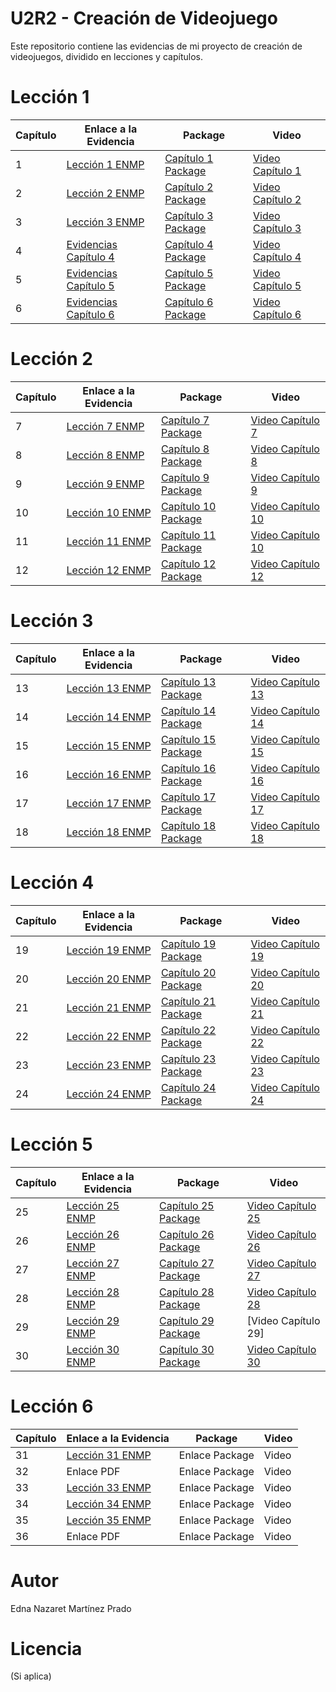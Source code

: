 # U2R2 - Creación de Videojuego

Este repositorio contiene las evidencias de mi proyecto de creación de videojuegos, dividido en lecciones y capítulos.


# Lección 1

| Capítulo | Enlace a la Evidencia | Package | Video |
|---|---|---|---|
| 1 | [Lección 1 ENMP](https://github.com/Nazaret-Martinez/Archivos-para-subir/blob/main/Capitulo1/Leccion%201%20ENMP.pdf) | [Capítulo 1 Package](https://drive.google.com/file/d/195e49U9okJoK6EjhmIvEe3nRuV_dC3lO/view?usp=drive_link) | [Video Capítulo 1](https://drive.google.com/file/d/1-8bs9Rk_OQBbG68mxubPFvwV9_UgXOgE/view?usp=drive_link) |
| 2 | [Lección 2 ENMP](https://github.com/Nazaret-Martinez/Archivos-para-subir/blob/main/Capitulo1/Leccion%202%20ENMP.pdf) | [Capítulo 2 Package](https://drive.google.com/file/d/1H6tH71s7DHiaifaOPMJB0h7ZOgbgYTyT/view?usp=drive_link) | [Video Capítulo 2](https://drive.google.com/file/d/1-8bs9Rk_OQBbG68mxubPFvwV9_UgXOgE/view?usp=drive_link) |
| 3 | [Lección 3 ENMP](https://github.com/Nazaret-Martinez/Archivos-para-subir/blob/main/Capitulo1/Leccion%203%20ENMP.pdf) | [Capítulo 3 Package](https://drive.google.com/file/d/10moqYTmBrIsK0i7Yf-bqVQmdBnYmh8eB/view?usp=drive_link) | [Video Capítulo 3](https://drive.google.com/file/d/1-8bs9Rk_OQBbG68mxubPFvwV9_UgXOgE/view?usp=drive_link) |
| 4 | [Evidencias Capítulo 4](https://github.com/user-attachments/files/18326900/Evidencias.CAp.4.pdf) | [Capítulo 4 Package](https://drive.google.com/file/d/1eSJfhj-AGNK8mCMgVXR9q5JDoia_38mU/view?usp=drive_link) | [Video Capítulo 4](https://drive.google.com/file/d/1-8bs9Rk_OQBbG68mxubPFvwV9_UgXOgE/view?usp=drive_link) |
| 5 | [Evidencias Capítulo 5](https://github.com/user-attachments/files/18326901/Evidencias.Cap.5.pdf) | [Capítulo 5 Package](https://drive.google.com/file/d/1RKHTg68zpXwDO-Fmm2ekbKSeMZqjoluJ/view?usp=drive_link) | [Video Capítulo 5](https://drive.google.com/file/d/1-8bs9Rk_OQBbG68mxubPFvwV9_UgXOgE/view?usp=drive_link) |
| 6 | [Evidencias Capítulo 6](https://github.com/user-attachments/files/18326902/Evidencias.Cap.6.pdf) | [Capítulo 6 Package](https://drive.google.com/file/d/1tBakDrK7tU9FRtaLjnW9owRW3ZJfg4oC/view?usp=drive_link) | [Video Capítulo 6](https://drive.google.com/file/d/1-8bs9Rk_OQBbG68mxubPFvwV9_UgXOgE/view?usp=drive_link) |

# Lección 2

| Capítulo | Enlace a la Evidencia | Package | Video |
|---|---|---|---|
| 7 | [Lección 7 ENMP](https://github.com/Nazaret-Martinez/Archivos-para-subir/blob/main/Leccion%207%20ENMP.pdf) | [Capítulo 7 Package](https://drive.google.com/file/d/1bct4j-Kwz8XfYDaiA7EJfPTfilszckQO/view?usp=drive_link) | [Video Capítulo 7](https://drive.google.com/file/d/1OS9HLkhP8m87g2ZwaAunjKGOx_b1Rteq/view?usp=drive_link) |
| 8 | [Lección 8 ENMP](https://github.com/Nazaret-Martinez/Archivos-para-subir/blob/main/Leccion%208%20%20ENMP.pdf) | [ Capítulo 8 Package](https://drive.google.com/file/d/10Zdr_DUv3mGmtf6I6wSMj5HNCwR0wYg1/view?usp=drive_link)| [Video Capítulo 8](https://drive.google.com/file/d/1aU3kvsMYt3vWxni17WjVB4Bm5tbIpWno/view?usp=drive_link)|
| 9 | [Lección 9 ENMP](https://github.com/Nazaret-Martinez/Archivos-para-subir/blob/main/Leccion%209%20ENMP.pdf) | [Capítulo 9 Package](https://drive.google.com/file/d/10Zdr_DUv3mGmtf6I6wSMj5HNCwR0wYg1/view?usp=drive_link) | [Video Capítulo 9](https://drive.google.com/file/d/1S9DneZeer2eipouSiEjnqfRnzz-PCsc8/view?usp=drive_link) |
| 10 | [Lección 10 ENMP](https://github.com/Nazaret-Martinez/Archivos-para-subir/blob/main/Leccion%2010%20ENMP.pdf) | [Capítulo 10 Package](https://drive.google.com/file/d/1HapC_Kog0DELbtV4VqvmPP6-l2lYKGhF/view?usp=drive_link) | [Video Capítulo 10](https://drive.google.com/file/d/1Rb1HIr9d5IZy10-VdFgiq0vAgYxVFpXr/view?usp=drive_link) |
| 11 | [Lección 11 ENMP](https://github.com/Nazaret-Martinez/Archivos-para-subir/blob/main/Leccion%2011%20ENMP.pdf) | [Capítulo 11 Package](https://drive.google.com/file/d/14NWLe9TES-34l0GajOd_7PTNup8Z7kDi/view?usp=drive_link) | [Video Capítulo 10](https://drive.google.com/file/d/1vzvi7phPm29fATV9TbKDrSRgyJkk6Khp/view?usp=drive_link)|
| 12 | [Lección 12 ENMP](https://github.com/Nazaret-Martinez/Archivos-para-subir/blob/main/Leccion%2012%20ENMP.pdf) | [Capítulo 12 Package](https://drive.google.com/file/d/1K5Ul9wVnsYKplG2nPtnQ5VTsi5qIKgoL/view?usp=drive_link) |[Video Capítulo 12](https://drive.google.com/file/d/11hjT2bGMsANxbDj2YTa7BEZh57BmfqOh/view?usp=drive_link) |

# Lección 3

| Capítulo | Enlace a la Evidencia | Package | Video |
|---|---|---|---|
| 13 | [Lección 13 ENMP](https://github.com/Nazaret-Martinez/Archivos-para-subir/blob/main/Leccion%2013%20ENMP.pdf) | [Capítulo 13 Package](https://drive.google.com/file/d/1gzj8Zf_skZOlDDy7iWFaPa_qGAuNtvEz/view?usp=drive_link) | [Video Capítulo 13](https://drive.google.com/file/d/1u_EhGVOW6m9C6EE2uAsXGPDqDd1GAKGe/view?usp=drive_link)  |
| 14 | [Lección 14 ENMP](https://github.com/Nazaret-Martinez/Archivos-para-subir/blob/main/Leccion%2014%20ENMP.pdf) | [Capítulo 14 Package](https://drive.google.com/file/d/1MNuWQxuM9CRFNRyv7VRv6-ae-5ZkCwPr/view?usp=drive_link) | [Video Capítulo 14](https://drive.google.com/file/d/1OWk7NDKYniDKnGzkK_va4sIwXTQGc7bk/view?usp=drive_link) |
| 15 | [Lección 15 ENMP](https://github.com/Nazaret-Martinez/Archivos-para-subir/blob/main/Leccion%2015%20ENMP.pdf) | [Capítulo 15 Package](https://drive.google.com/file/d/1YReJ-gQ3yaS5SYkJYzKhQMi0dCkivE3O/view?usp=drive_link) | [Video Capítulo 15](https://drive.google.com/file/d/1A3D7XM5mDjLRIP7Pou5LbLtAgSkGsbel/view?usp=drive_link) |
| 16 | [Lección 16 ENMP](https://github.com/Nazaret-Martinez/Archivos-para-subir/blob/main/Leccion%2016%20ENMP.pdf) | [Capítulo 16 Package](https://drive.google.com/file/d/1qDMFZ5Gj81GaxKd6Gz7nlcTZhoFfV_Zg/view?usp=drive_link) | [Video Capítulo 16](https://drive.google.com/file/d/19eBOfWuDU2FnZLf5WpX31CpXu8eP5kYt/view?usp=drive_link) |
| 17 | [Lección 17 ENMP](https://github.com/Nazaret-Martinez/Archivos-para-subir/blob/main/Leccion%2017%20ENMP.pdf) | [Capítulo 17 Package](https://drive.google.com/file/d/1uHXSGMX9nfdZ9f8_yc6D8_MWzvJl0ZzR/view?usp=sharing) | [Video Capítulo 17](https://drive.google.com/file/d/12Xnruf5orkDCSPBX1SZTNghABmk1TaOO/view?usp=drive_link) |
| 18 | [Lección 18 ENMP](https://github.com/Nazaret-Martinez/Archivos-para-subir/blob/main/Leccion%2018%20ENMP.pdf) | [Capítulo 18 Package](https://drive.google.com/file/d/1dqXrZUYZDSO3of_jEm8sDsyKq6xZpjAE/view?usp=drive_link) | [Video Capítulo 18](https://drive.google.com/file/d/1VyhGySNzg2OfuLK-SiBVtCKUdloidmyL/view?usp=drive_link) |

# Lección 4

| Capítulo | Enlace a la Evidencia | Package | Video |
|---|---|---|---|
| 19 | [Lección 19 ENMP](https://github.com/Nazaret-Martinez/Archivos-para-subir/blob/main/Leccion%2019%20ENMP.pdf) | [Capítulo 19 Package](https://drive.google.com/file/d/1sPOqEFBkfWDjuKly8x81SarTr_vM-jmM/view?usp=drive_link) | [Video Capítulo 19](https://drive.google.com/file/d/1nnsGZU640ynT3P7jkA8qobUjl4XFNAS_/view?usp=drive_link) |
| 20 | [Lección 20 ENMP](https://github.com/Nazaret-Martinez/Archivos-para-subir/blob/main/Leccion%2020%20ENMP.pdf) | [Capítulo 20 Package](https://drive.google.com/file/d/143mCBXfbphCx99kCsrdVToB7zUkeUNBm/view?usp=drive_link) | [Video Capítulo 20](https://drive.google.com/file/d/1dpRtFeD-w_rKPy5INmUvHMgqeLrtvY5O/view?usp=drive_link) |
| 21 | [Lección 21 ENMP](https://github.com/Nazaret-Martinez/Archivos-para-subir/blob/main/Leccion%2021%20ENMP.pdf) | [Capítulo 21 Package](https://drive.google.com/file/d/1ZK5ZKPzt8E9vnapZL_X0hwIUl1YMd-w-/view?usp=drive_link) | [Video Capítulo 21](https://drive.google.com/file/d/1Xep6iIEM2gJnK06retsjA82J5fhFqHAs/view?usp=drive_link) |
| 22 | [Lección 22 ENMP](https://github.com/Nazaret-Martinez/Archivos-para-subir/blob/main/Leccion%2022%20ENMP.pdf) | [Capítulo 22 Package](https://drive.google.com/file/d/1cwUw84I1wxzrExiQOcA13IV6ryyZMFM8/view?usp=drive_link) | [Video Capítulo 22](https://drive.google.com/file/d/1TRl3ELh0k3u597gLG20dXP5WQqvA6Ook/view?usp=drive_link) |
| 23 | [Lección 23 ENMP](https://drive.google.com/file/d/1BQTsZ5csAwjUVyYppkSXBvUwQA_0Dc2I/view?usp=drive_link) | [Capítulo 23 Package](https://drive.google.com/file/d/15hOhU3OixuCUeF93BEEWYAQoPilIANeE/view?usp=drive_link) | [Video Capítulo 23](https://drive.google.com/file/d/15SrffsMD-KVLCi2WRdx_z1I98b2ptjvF/view?usp=sharing) |
| 24 | [Lección 24 ENMP](https://github.com/Nazaret-Martinez/Archivos-para-subir/blob/main/Leccion%2024%20ENMP.pdf) | [Capítulo 24 Package](https://drive.google.com/file/d/17HI3sFHasY0sigM7fz7HJMcP8yYdCvWX/view?usp=drive_link) | [Video Capítulo 24](https://drive.google.com/file/d/1OH9iOyP5W4iCzhNikiCod76DQnb8lHG5/view?usp=drive_link) |

# Lección 5

| Capítulo | Enlace a la Evidencia | Package | Video |
|---|---|---|---|
| 25 | [Lección 25 ENMP](https://github.com/Nazaret-Martinez/Archivos-para-subir/blob/main/Leccion%2025%20ENMP.pdf) | [Capítulo 25 Package](https://drive.google.com/file/d/1Bwazmyzib6tR7zCB_tLwtJJ9M0S3H919/view?usp=drive_link) | [Video Capítulo 25](https://drive.google.com/file/d/1mXZnyRsntSp81qJEtx9u1s4o5tCnhNph/view?usp=drive_link) |
| 26 | [Lección 26 ENMP](https://github.com/Nazaret-Martinez/Archivos-para-subir/blob/main/Leccion%2026%20ENMP.pdf) | [Capítulo 26 Package](https://drive.google.com/file/d/1PJ0GqPvPv-g6sm5cYZKRQl9CYj0CFAcu/view?usp=drive_link) | [Video Capítulo 26](https://drive.google.com/file/d/1kdvb48xEwrUO20jYrZ108zCiDV1GE8CF/view?usp=drive_link) |
| 27 | [Lección 27 ENMP](https://github.com/Nazaret-Martinez/Archivos-para-subir/blob/main/Leccion%2027%20ENMP.pdf) | [Capítulo 27 Package](https://drive.google.com/file/d/1uL2OORygoJ4IE6eIoikioHV28zrfmIqH/view?usp=drive_link) | [Video Capítulo 27](https://drive.google.com/file/d/1ghwPXiizd2c--HT6muUbiuWlM78y-FHO/view?usp=drive_link) |
| 28 | [Lección 28 ENMP](https://github.com/Nazaret-Martinez/Archivos-para-subir/blob/main/Leccion%2028%20ENMP.pdf) | [Capítulo 28 Package](https://drive.google.com/file/d/1zDO--Bu6zdg360po6uaaWZat1FCkj2vZ/view?usp=drive_link) | [Video Capítulo 28](https://drive.google.com/file/d/1WyBy_dw-XWswB6fC3TxexY-8rMuP8OUj/view?usp=drive_link) |
| 29 | [Lección 29 ENMP](https://github.com/Nazaret-Martinez/Archivos-para-subir/blob/main/Leccion%2029%20ENMP.pdf) | [Capítulo 29 Package](https://drive.google.com/file/d/1lYOqKP-_MJhpxVh0ZedtOtmaGUg8ABez/view?usp=drive_link) | [Video Capítulo 29] |
| 30 | [Lección 30 ENMP](https://github.com/Nazaret-Martinez/Archivos-para-subir/blob/main/Leccion%2030%20ENMP.pdf) | [Capítulo 30 Package](https://drive.google.com/file/d/1j9q8zw59UqVRuPEzkURUEjQDliJZ33nX/view?usp=drive_link) | [Video Capítulo 30](https://drive.google.com/file/d/1VbOKGeoc4zj0B4SFpBdEp6FWxXzTTTiG/view?usp=drive_link) |

# Lección 6

| Capítulo | Enlace a la Evidencia | Package | Video |
|---|---|---|---|
| 31 | [Lección 31 ENMP](https://github.com/Nazaret-Martinez/Archivos-para-subir/blob/main/Leccion%2031%20ENMP.pdf) | Enlace Package | Video |
| 32 | Enlace PDF | Enlace Package | Video |
| 33 | [Lección 33 ENMP](https://github.com/Nazaret-Martinez/Archivos-para-subir/blob/main/Leccion%2033%20ENMP.pdf) | Enlace Package | Video |
| 34 | [Lección 34 ENMP](https://github.com/Nazaret-Martinez/Archivos-para-subir/blob/main/Leccion%2034%20ENMP.pdf) | Enlace Package | Video |
| 35 | [Lección 35 ENMP](https://github.com/Nazaret-Martinez/Archivos-para-subir/blob/main/Leccion%2035%20ENMP.pdf) | Enlace Package | Video |
| 36 | Enlace PDF | Enlace Package | Video |

# Autor

Edna Nazaret Martínez Prado

# Licencia

(Si aplica)

